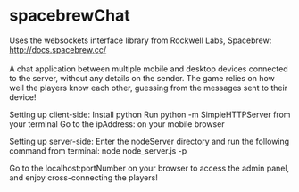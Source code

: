 # spacebrewChat
Uses the websockets interface library from Rockwell Labs, Spacebrew: http://docs.spacebrew.cc/<br><br>
A chat application between multiple mobile and desktop devices connected to the server, without any details on the sender.
The game relies on how well the players know each other, guessing from the messages sent to their device!

Setting up client-side:
Install python
Run python -m SimpleHTTPServer <portNumber> from your terminal
Go to the ipAddress:<portNumber> on your mobile browser

Setting up server-side:
Enter the nodeServer directory and run the following command from terminal:
node node_server.js -p <portNumber>
    
Go to the localhost:portNumber on your browser to access the admin panel, and enjoy cross-connecting the players!
